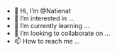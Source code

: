 - 👋 Hi, I’m @Natienat
- 👀 I’m interested in ...
- 🌱 I’m currently learning ...
- 💞️ I’m looking to collaborate on ...
- 📫 How to reach me ...

<!---
Natienat/Natienat is a ✨ special ✨ repository because its `README.md` (this file) appears on your GitHub profile.
You can click the Preview link to take a look at your changes.
--->

